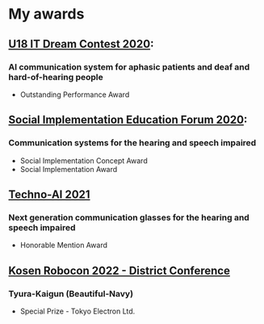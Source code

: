 # My awards
## [U18 IT Dream Contest 2020](https://www.u-presscenter.jp/article/post-44207.html):
### AI communication system for aphasic patients and deaf and hard-of-hearing people
- Outstanding Performance Award

## [Social Implementation Education Forum 2020](https://www.tokyo-ct.ac.jp/news/20210322-2/):
### Communication systems for the hearing and speech impaired
- Social Implementation Concept Award
- Social Implementation Award

## [Techno-AI 2021](http://www.khc.or.jp/ology/tecno2021.html)
### Next generation communication glasses for the hearing and speech impaired
- Honorable Mention Award

## [Kosen Robocon 2022 - District Conference](https://official-robocon.com/kosen/)
### Tyura-Kaigun (Beautiful-Navy)
- Special Prize - Tokyo Electron Ltd.
